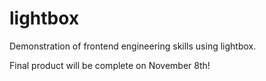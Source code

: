 # lightbox

Demonstration of frontend engineering skills using lightbox.

Final product will be complete on November 8th!
